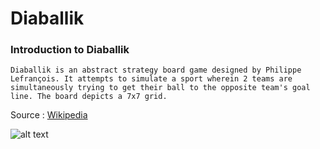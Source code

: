# Diaballik

### Introduction to Diaballik
```Diaballik is an abstract strategy board game designed by Philippe Lefrançois. It attempts to simulate a sport wherein 2 teams are simultaneously trying to get their ball to the opposite team's goal line. The board depicts a 7x7 grid. ```

Source : [Wikipedia](https://en.wikipedia.org/wiki/Diaballik)

![alt text](https://i.imgur.com/YDHiilU.png)
